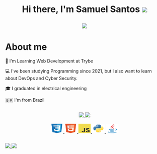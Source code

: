 <h1 align="center">
  
  Hi there, I'm Samuel Santos <img src="https://raw.githubusercontent.com/MartinHeinz/MartinHeinz/master/wave.gif" width="30px">
  
</h1>


<p align="center">

<img src="https://readme-typing-svg.herokuapp.com/?lines=Welcome+to++my+GitHub+Profile!">

</p>

# About me

<p align="center">

  🌱 I'm Learning Web Development at Trybe
  
  💻 I've been studying Programming since 2021, but I also want to learn about DevOps and Cyber Security.
  
  🎓 I graduated in electrical engineering
  
  🇧🇷 I'm from Brazil
  
</p>

##

<div align="center">
  <a href="https://github.com/Thesamuel01">
  <img height="160em" src="https://github-readme-stats.vercel.app/api?username=Thesamuel01&show_icons=true&theme=synthwave" />
  <img height="160em" src="https://github-readme-stats.vercel.app/api/top-langs/?username=Thesamuel01&layout=compact&theme=synthwave" />
</div>

<div align="center" style="display:inline_block"><br>
    <img alt="CSS" height="30" width="40" src="https://github.com/devicons/devicon/blob/master/icons/css3/css3-original.svg">
    <img alt="HTML" height="30" width="40" src="https://github.com/devicons/devicon/blob/master/icons/html5/html5-original.svg">
    <img alt="JAVASCRIPT" height="30" width="40" src="https://github.com/devicons/devicon/blob/master/icons/javascript/javascript-original.svg">
    <img alt="PYTHON" height="30" width="40" src="https://github.com/devicons/devicon/blob/master/icons/python/python-original.svg">
    <img alt="JAVA" height="30" width="40" src="https://github.com/devicons/devicon/blob/master/icons/java/java-original.svg" />
</div>

##
<a href="https://www.linkedin.com/in/samuel-a-santos/" target="_blank">
    <img  src="https://img.shields.io/badge/LinkedIn-0077B5?style=for-the-badge&logo=linkedin&logoColor=white" />
</a>
<a href="mailto: samueldev8@gmail.com" target="_blank">
    <img  src="https://img.shields.io/badge/Gmail-D14836?style=for-the-badge&logo=gmail&logoColor=white" />
</a>
